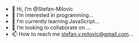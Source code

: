 - 👋 Hi, I’m @Stefan-Milovic
- 👀 I’m interested in programming...
- 🌱 I’m currently learning JavaScript...
- 💞️ I’m looking to collaborate on ...
- 📫 How to reach me stefan.v.milovic@gmail.com...

<!---
Stefan-Milovic/Stefan-Milovic is a ✨ special ✨ repository because its `README.md` (this file) appears on your GitHub profile.
You can click the Preview link to take a look at your changes.
--->
